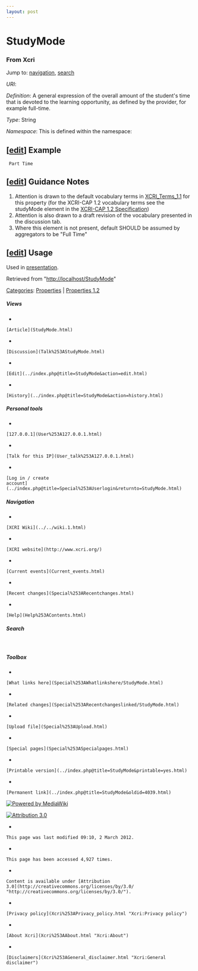 ```yaml
---
layout: post
---
```


<script>
  (function(i,s,o,g,r,a,m){i['GoogleAnalyticsObject']=r;i[r]=i[r]||function(){
  (i[r].q=i[r].q||[]).push(arguments)},i[r].l=1*new Date();a=s.createElement(o),
  m=s.getElementsByTagName(o)[0];a.async=1;a.src=g;m.parentNode.insertBefore(a,m)
  })(window,document,'script','https://www.google-analytics.com/analytics.js','ga');

  ga('create', 'UA-73710929-3', 'auto');
  ga('send', 'pageview');

</script>







StudyMode 
=========













### From Xcri 







Jump to: [navigation](StudyMode.html#column-one),
[search](StudyMode.html#searchInput)



*URI*: 

*Definition*: A general expression of the overall amount of the
student's time that is devoted to the learning opportunity, as defined
by the provider, for example full-time.

*Type*: String

*Namespace*: This is defined within the namespace:



\[[edit](../index.php@title=StudyMode&action=edit&section=1.html "Edit section: Example")\] Example
---------------------------------------------------------------------------------------------------------------------------------------------------------------------

     Part Time


\[[edit](../index.php@title=StudyMode&action=edit&section=2.html "Edit section: Guidance Notes")\] Guidance Notes
-----------------------------------------------------------------------------------------------------------------------------------------------------------------------------------

1.  Attention is drawn to the default vocabulary terms in
    [XCRI\_Terms\_1.1](XCRI_Terms_1.1.html "XCRI Terms 1.1") for this
    property (for the XCRI-CAP 1.2 vocabulary terms see the studyMode
    element in the [XCRI-CAP 1.2
    Specification](XCRI_CAP_1.2.html "XCRI CAP 1.2"))
2.  Attention is also drawn to a draft revision of the vocabulary
    presented in the discussion tab.
3.  Where this element is not present, default SHOULD be assumed by
    aggregators to be "Full Time"


\[[edit](../index.php@title=StudyMode&action=edit&section=3.html "Edit section: Usage")\] Usage
-----------------------------------------------------------------------------------------------------------------------------------------------------------------

Used in [presentation](Presentation.html "Presentation").



Retrieved from
"[http://localhost/StudyMode](StudyMode.html)"





[Categories](Special%253ACategories.html "Special:Categories"): [Properties](Category%253AProperties.html "Category:Properties")
| [Properties
1.2](Category%253AProperties_1.2.html "Category:Properties 1.2")

















##### Views



-   

    

    [Article](StudyMode.html)
-   

    

    [Discussion](Talk%253AStudyMode.html)
-   

    

    [Edit](../index.php@title=StudyMode&action=edit.html)
-   

    

    [History](../index.php@title=StudyMode&action=history.html)







##### Personal tools



-   

    

    [127.0.0.1](User%253A127.0.0.1.html)
-   

    

    [Talk for this IP](User_talk%253A127.0.0.1.html)
-   

    

    [Log in / create
    account](../index.php@title=Special%253AUserlogin&returnto=StudyMode.html)











[](../../wiki.1.html "XCRI Wiki")





##### Navigation



-   

    

    [XCRI Wiki](../../wiki.1.html)
-   

    

    [XCRI website](http://www.xcri.org/)
-   

    

    [Current events](Current_events.html)
-   

    

    [Recent changes](Special%253ARecentchanges.html)
-   

    

    [Help](Help%253AContents.html)







##### Search





 









##### Toolbox



-   

    

    [What links here](Special%253AWhatlinkshere/StudyMode.html)
-   

    

    [Related changes](Special%253ARecentchangeslinked/StudyMode.html)
-   

    

    [Upload file](Special%253AUpload.html)
-   

    

    [Special pages](Special%253ASpecialpages.html)
-   

    

    [Printable version](../index.php@title=StudyMode&printable=yes.html)
-   

    

    [Permanent link](../index.php@title=StudyMode&oldid=4039.html)















[![Powered by
MediaWiki](../skins/common/images/poweredby_mediawiki_88x31.png)](http://www.mediawiki.org/)





[![Attribution 3.0
](http://i.creativecommons.org/l/by/3.0/88x31.png)](http://creativecommons.org/licenses/by/3.0/)



-   

    

    This page was last modified 09:10, 2 March 2012.
-   

    

    This page has been accessed 4,927 times.
-   

    

    Content is available under [Attribution
    3.0](http://creativecommons.org/licenses/by/3.0/ "http://creativecommons.org/licenses/by/3.0/").
-   

    

    [Privacy policy](Xcri%253APrivacy_policy.html "Xcri:Privacy policy")
-   

    

    [About Xcri](Xcri%253AAbout.html "Xcri:About")
-   

    

    [Disclaimers](Xcri%253AGeneral_disclaimer.html "Xcri:General disclaimer")




